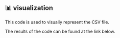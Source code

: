## 📊 visualization 

This code is used to visually represent the CSV file.

The results of the code can be found at the link below.

